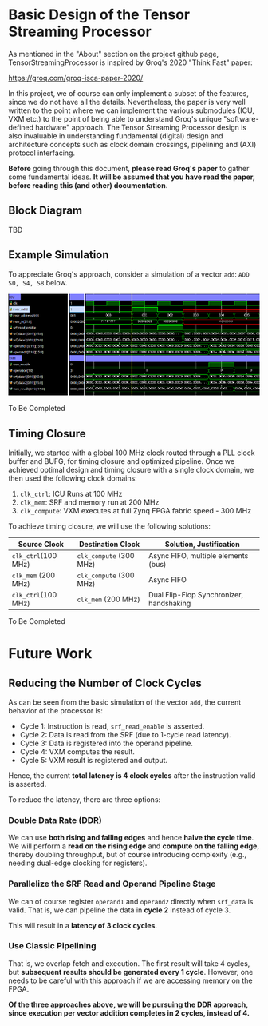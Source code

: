 # Basic Design of the Tensor Streaming Processor

As mentioned in the "About" section on the project github page, TensorStreamingProcessor is inspired by Groq's 2020 "Think Fast" paper:

https://groq.com/groq-isca-paper-2020/

In this project, we of course can only implement a subset of the features, since we do not have all the details.  Nevertheless, the paper is
very well written to the point where we can implement the various submodules (ICU, VXM etc.) to the point of being able to understand Groq's unique
"software-defined hardware" approach.  The Tensor Streaming Processor design is also invaluable in understanding fundamental (digital) design and
architecture concepts such as clock domain crossings, pipelining and (AXI) protocol interfacing.

**Before** going through this document, **please read Groq's paper** to gather some fundamental ideas.  **It will be assumed that you have read the paper, before reading this (and other) documentation.**

## Block Diagram 

TBD

## Example Simulation

To appreciate Groq's approach, consider a simulation of a vector `add`: `ADD S0, S4, S8` below.

![image](./images/BasicSimulation.png)

To Be Completed

## Timing Closure

Initially, we started with a global 100 MHz clock routed through a PLL clock buffer and BUFG, for timing closure and optimized pipeline.  Once we achieved optimal design and timing closure with a single clock domain, we then used the following clock domains:

1.  `clk_ctrl`: ICU Runs at 100 MHz
2.  `clk_mem`:  SRF and memory run at 200 MHz
3.  `clk_compute`:  VXM executes at full Zynq FPGA fabric speed - 300 MHz

To achieve timing closure, we will use the following solutions:

| Source Clock       | Destination Clock     | Solution, Justification               |
| -------------------|-----------------------|------------------------------------------|
| `clk_ctrl`(100 MHz)|`clk_compute` (300 MHz)| Async FIFO, multiple elements (bus)      |
| `clk_mem` (200 MHz)|`clk_compute` (300 MHz)| Async FIFO                               |
| `clk_ctrl`(100 MHz)|`clk_mem` (200 MHz)    | Dual Flip-Flop Synchronizer, handshaking |


To Be Completed

# Future Work

## Reducing the Number of Clock Cycles

As can be seen from the basic simulation of the vector `add`, the current behavior of the processor is:

- Cycle 1: Instruction is read, `srf_read_enable` is asserted.
- Cycle 2: Data is read from the SRF (due to 1-cycle read latency).
- Cycle 3: Data is registered into the operand pipeline.
- Cycle 4: VXM computes the result.
- Cycle 5: VXM result is registered and output.

Hence, the current **total latency is 4 clock cycles** after the instruction valid is asserted.

To reduce the latency, there are three options:

### Double Data Rate (DDR)

We can use **both rising and falling edges** and hence **halve the cycle time**.  We will perform a **read on the rising edge** and **compute on the falling edge**, thereby doubling throughput, but of course introducing complexity (e.g., needing dual-edge clocking for registers).

### Parallelize the SRF Read and Operand Pipeline Stage

We can of course register `operand1` and `operand2` directly when `srf_data` is valid.  That is, we can pipeline the data in
**cycle 2** instead of cycle 3.

This will result in a **latency of 3 clock cycles**.

### Use Classic Pipelining

That is, we overlap fetch and execution.  The first result will take 4 cycles, but **subsequent results should be generated every 1 cycle**.  However, one needs to be careful with this approach if we are accessing memory on the FPGA.

**Of the three approaches above, we will be pursuing the DDR approach, since execution per vector addition completes in 2 cycles, instead of 4.**

